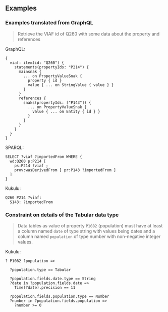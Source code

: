 ## Examples

### Examples translated from GraphQL 

> Retrieve the VIAF id of Q260 with some data about the property and references 

GraphQL:

    {
      viaf: item(id: "Q260") {
        statements(propertyIds: "P214") {
          mainsnak {
            ... on PropertyValueSnak {
              property { id }
              value { ... on StringValue { value } }
            }
          }
          references {
            snaks(propertyIds: ["P143"]) {
              ... on PropertyValueSnak {
                value { ... on Entity { id } }
              }
            }
          }
        }
      }
    }

SPARQL:

    SELECT ?viaf ?importedFrom WHERE {
      wd:Q260 p:P214 [
        ps:P214 ?viaf ; 
        prov:wasDerivedFrom [ pr:P143 ?importedFrom ]
      ]
    }

Kukulu:

    Q260 P214 ?viaf:
      S143: ?importedFrom

### Constraint on details of the Tabular data type

> Data tables as value of property `P1082` (population) must have at least
> a column named `date` of type string with values being dates and
> a column named `population` of type number with non-negative integer values.

Kukulu:

    ? P1082 ?population =>

      ?population.type == Tabular

      ?population.fields.date.type == String
      ?date in ?population.fields.date =>
        Time(?date).precision == 11

      ?population.fields.population.type == Number
      ?number in ?population.fields.population =>
        ?number >= 0

